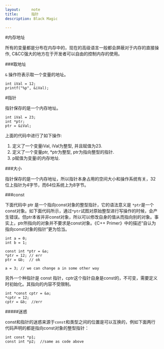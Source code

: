 ```yaml
---
layout:     note
title:      指针
description: Black Magic

---
```



#内存地址

所有的变量都是分布在内存中的，现在的高级语言一般都会屏蔽对于内存的直接操作, C&CC强大的地方在于开发者可以自由的控制内存的使用。

###取地址

`&` 操作符表示取一个变量的地址。

    int iVal = 12;
    printf("%p", &iVal);




#指针

指针保存的是一个内存地址。

    int iVal = 23;
    int *ptr;
    ptr = &iVal;

上面的代码中进行了如下操作:

1. 定义了一个变量iVal, iVal为整型, 并且赋值为23.
2. 定义了一个变量ptr, *ptr为整型, ptr为指向整型的指针.
3. p赋值为变量i的内存地址.



###大小

指针保存的是一个内存地址，所以指针本身占用的空间大小和操作系统有关，32位上指针为4字节，而64位系统上为8字节。


###const

下面代码中 ptr 是一个指向const对象的整型指针，它的语法意义是 `*ptr`是一个const对象。如下面代码所示，通过`*ptr`试图对原始整型进行写操作的时候，会产生错误。但ptr本省并非const对象，所以可以修改自身的值从而指向别的对象。事实上，ptr所指向的对象并不要求是const对象。《C++ Primer》中的描述“自认为指向const对象的指针”更为恰当。

    int a = 0;
    int b = 1;

    const int *ptr = &a;
    *ptr = 12; // err
    ptr = &b;  // ok

    a = 3; // we can change a in some other way


另外一个种指针是 const 指针，cptr这个指针自身是const的，不可变，需要定义时初始化。其指向的内容不受限制。



    int *const cptr = &a;
    *cptr = 12;
    cptr = &b;  //err

#####迷惑

const和指针的迷惑来源于`const`和类型之间的位置是可以互换的，例如下面两行代码声明的都是指向const对象的整型指针：

    int const *p1;
    const int *p2;  //same as code above






